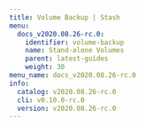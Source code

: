 ```yaml
---
title: Volume Backup | Stash
menu:
  docs_v2020.08.26-rc.0:
    identifier: volume-backup
    name: Stand-alone Volumes
    parent: latest-guides
    weight: 30
menu_name: docs_v2020.08.26-rc.0
info:
  catalog: v2020.08.26-rc.0
  cli: v0.10.0-rc.0
  version: v2020.08.26-rc.0
---
```


